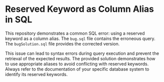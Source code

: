 # Reserved Keyword as Column Alias in SQL

This repository demonstrates a common SQL error: using a reserved keyword as a column alias.  The `bug.sql` file contains the erroneous query. The `bugSolution.sql` file provides the corrected version.

This issue can lead to syntax errors during query execution and prevent the retrieval of the expected results.  The provided solution demonstrates how to use appropriate aliases to avoid conflicting with reserved keywords.  Always refer to the documentation of your specific database system to identify its reserved keywords.
